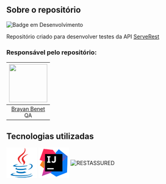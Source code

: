 ## Sobre o repositório
![Badge em Desenvolvimento](http://img.shields.io/static/v1?label=STATUS&message=EM%20ANDAMENTO&color=red&style=for-the-badge)

Repositório criado para desenvolver testes da API [ServeRest](https://github.com/ServeRest/ServeRest)

### Responsável pelo repositório:
| <img src="https://avatars.githubusercontent.com/u/63371569?v=4" width="100" height="100"> |
| :---: |
| [Brayan Benet](https://github.com/brayanbenet) <br> QA |

## Tecnologias utilizadas
<div>
    <img align="center" alt="Java" height="80" width="80" src="https://raw.githubusercontent.com/devicons/devicon/master/icons/java/java-original.svg">
    <img align="center" alt="INTELLIJ" height="80" width="80" src="https://raw.githubusercontent.com/devicons/devicon/6910f0503efdd315c8f9b858234310c06e04d9c0/icons/intellij/intellij-original.svg">
    <img align="center" alt="RESTASSURED" height="80" width="80" src="https://miro.medium.com/v2/resize:fit:640/format:webp/1*dbeTcEaIPgyZZ6aaC519RQ.png">
</div>
